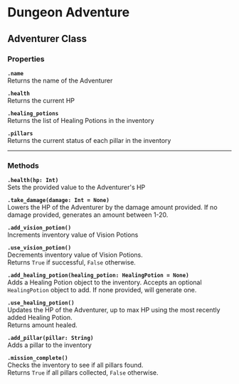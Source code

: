 # Dungeon Adventure

## Adventurer Class

### Properties

**`.name`** <br>Returns the name of the Adventurer

**`.health`** <br>Returns the current HP

**`.healing_potions`** <br>Returns the list of Healing Potions in the inventory

**`.pillars`** <br>Returns the current status of each pillar in the inventory

---

### Methods

**`.health(hp: Int)`**<br>Sets the provided value to the Adventurer's HP

**`.take_damage(damage: Int = None)`**<br>Lowers the HP of the Adventurer by the damage amount provided. If no damage provided, generates an amount between 1-20.

**`.add_vision_potion()`**<br>Increments inventory value of Vision Potions

**`.use_vision_potion()`**<br>Decrements inventory value of Vision Potions.<br>Returns `True` if successful, `False` otherwise.

**`.add_healing_potion(healing_potion: HealingPotion = None)`**<br>Adds a Healing Potion object to the inventory. Accepts an optional `HealingPotion` object to add. If none provided, will generate one.

**`.use_healing_potion()`**<br>Updates the HP of the Adventurer, up to max HP using the most recently added Healing Potion.<br>Returns amount healed.

**`.add_pillar(pillar: String)`**<br>Adds a pillar to the inventory

**`.mission_complete()`**<br>Checks the inventory to see if all pillars found.<br>Returns `True` if all pillars collected, `False` otherwise.
